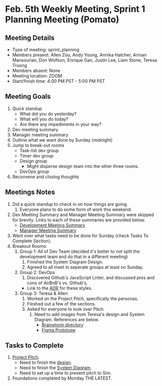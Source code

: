 # Feb. 5th Weekly Meeting, Sprint 1 Planning Meeting (Pomato)

## Meeting Details

- Type of meeting: sprint_planning
- Members present: Allen Zou, Andy Young, Annika Hatcher, Arman Mansourian, Don Wolfson, Enrique Gan, Justin Lee, Liam Stone, Teresa Truong
- Members absent: None
- Meeting location: ZOOM
- Start/finish time: 4:00 PM PST - 5:00 PM PST

## Meeting Goals

1. Quick standup
    - What did you do yesterday?
    - What will you do today?
    - Are there any impediments in your way?
2. Dev meeting summary
3. Manager meeting summary
4. Outline what we want done by Sunday (midnight)
5. Jump to break-out rooms
    - Task-list dev group
    - Timer dev group
    - Design group
      - Might disperse design team into the other three rooms.
    - DevOps group
6. Reconvene and closing thoughts

## Meetings Notes

1. Did a quick standup to check in on how things are going.
   1. Everyone plans to do some form of work this weekend.
2. Dev Meeting Summary and Manager Meeting Summary were skipped for brevity. Links to each of these summaries are provided below.
    - [Development Meeting Summary](https://github.com/DonaldWolfson/cse110-w21-group29/blob/specs_cleanup/admin/meetings/020421-dev.md)
    - [Manager Meeting Summary](https://docs.google.com/presentation/d/14QBA3EqcdfnLHZ_X8PtCfNaYSIar35WBkhnIpqScuXc/edit#slide=id.p)
4. Went over what tasks need to be done for Sunday (check Tasks To Complete Section).
5. Breakout Rooms:
   1. Group 1: All of Dev Team (decided it's better to not split the development team and do that in a different meeting)
      1. Finished the System Diagram Design.
      2. Agreed to all meet in seperate groups at least on Sunday.
   2. Group 2: DevOps
      1. Discovered Github's JavaScript Linter, and discussed pros and cons of AirBnB's vs. Github's.
        - Link to the [ADR](https://github.com/DonaldWolfson/cse110-w21-group29/blob/specs_cleanup/specs/adrs/021421-style-workflow.md) for these styles.
   3. Group 3: Teresa & Allen
      1. Worked on the Project Pitch, specifically the personas.
      2. Fleshed out a few of the sections.
      3. Asked for everyone to look over Pitch.
         1. Need to add images from Teresa's design and System Diagram. References are below.
            - [Brainstorm directory](https://github.com/DonaldWolfson/cse110-w21-group29/tree/main/specs/brainstorm)
            - [Figma Prototype](https://www.figma.com/file/0xkjAbdUK1WsQjAqwKRYTc/WIP-Pomodoro-Timer-Application-Brainstorm?node-id=0%3A1)

## Tasks to Complete

1. [Project Pitch](https://docs.google.com/document/d/19lx0esAgKXT46Hux8fxdI1QgA17BEmbv5__f53QVyC8/edit).
     - Need to finish the [design](https://www.figma.com/file/0xkjAbdUK1WsQjAqwKRYTc/(WIP)-Pomodoro-Timer-Application-Brainstorm?node-id=0%3A1).
     - Need to finish the [System Diagram](https://miro.com/app/board/o9J_lW4ck0Y=/).
     - Need to set up a time to present pitch to Sim.
2. Foundations completed by Monday THE LATEST.
